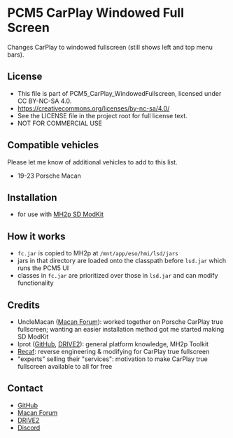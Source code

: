 # PCM5 CarPlay Windowed Full Screen
Changes CarPlay to windowed fullscreen (still shows left and top menu bars).
## License
 - This file is part of PCM5_CarPlay_WindowedFullscreen, licensed under CC BY-NC-SA 4.0.
 - https://creativecommons.org/licenses/by-nc-sa/4.0/
 - See the LICENSE file in the project root for full license text.
 - NOT FOR COMMERCIAL USE
## Compatible vehicles
Please let me know of additional vehicles to add to this list.
 - 19-23 Porsche Macan
## Installation
 - for use with [MH2p SD ModKit](https://github.com/LawPaul/MH2p_SD_ModKit)
## How it works
 - `fc.jar` is copied to MH2p at `/mnt/app/eso/hmi/lsd/jars`
 - jars in that directory are loaded onto the classpath before `lsd.jar` which runs the PCM5 UI
 - classes in `fc.jar` are prioritized over those in `lsd.jar` and can modify functionality
## Credits
 - UncleMacan ([Macan Forum](https://www.macanforum.com/members/unclemacan.173728/)): worked together on Porsche CarPlay true fullscreen; wanting an easier installation method got me started making SD ModKit
 - lprot ([GitHub](https://github.com/lprot), [DRIVE2](https://www.drive2.ru/users/lprot/)): general platform knowledge, MH2p Toolkit
 - [Recaf](https://github.com/Col-E/Recaf): reverse engineering & modifying for CarPlay true fullscreen
 - "experts" selling their "services": motivation to make CarPlay true fullscreen available to all for free
 ## Contact
 - [GitHub](https://github.com/LawPaul)
 - [Macan Forum](https://www.macanforum.com/members/carmines.174281/)
 - [DRIVE2](https://www.drive2.ru/users/lawsen/)
 - [Discord](https://discordapp.com/users/lawsen5734)